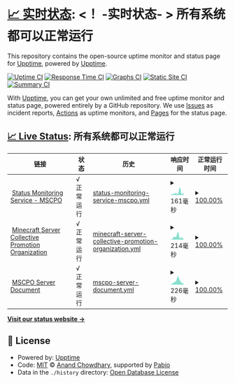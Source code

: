 # [📈 实时状态](https://demo.upptime.js.org): <！ -实时状态- > **所有系统都可以正常运行**

This repository contains the open-source uptime monitor and status page for [Upptime](https://upptime.js.org), powered by [Upptime](https://github.com/upptime/upptime).

[![Uptime CI](https://github.com/MSCPO/Upptime/workflows/Uptime%20CI/badge.svg)](https://github.com/MSCPO/Upptime/actions?query=workflow%3A%22Uptime+CI%22)
[![Response Time CI](https://github.com/MSCPO/Upptime/workflows/Response%20Time%20CI/badge.svg)](https://github.com/MSCPO/Upptime/actions?query=workflow%3A%22Response+Time+CI%22)
[![Graphs CI](https://github.com/MSCPO/Upptime/workflows/Graphs%20CI/badge.svg)](https://github.com/MSCPO/Upptime/actions?query=workflow%3A%22Graphs+CI%22)
[![Static Site CI](https://github.com/MSCPO/Upptime/workflows/Static%20Site%20CI/badge.svg)](https://github.com/MSCPO/Upptime/actions?query=workflow%3A%22Static+Site+CI%22)
[![Summary CI](https://github.com/MSCPO/Upptime/workflows/Summary%20CI/badge.svg)](https://github.com/MSCPO/Upptime/actions?query=workflow%3A%22Summary+CI%22)

With [Upptime](https://upptime.js.org), you can get your own unlimited and free uptime monitor and status page, powered entirely by a GitHub repository. We use [Issues](https://github.com/upptime/upptime/issues) as incident reports, [Actions](https://github.com/MSCPO/Upptime/actions) as uptime monitors, and [Pages](https://demo.upptime.js.org) for the status page.

## [📈 Live Status](https://demo.upptime.js.org): <!--live status--> **所有系统都可以正常运行**

<!--start: status pages-->
<!-- This summary is generated by Upptime (https://github.com/upptime/upptime) -->
<!-- Do not edit this manually, your changes will be overwritten -->
<!-- prettier-ignore -->
| 链接 | 状态 | 历史 | 响应时间 | 正常运行时间 |
| --- | ------ | ------- | ------------- | ------ |
| <img alt="" src="https://icons.duckduckgo.com/ip3/mscpostatus.netlify.app.ico" height="13"> [Status Monitoring Service - MSCPO](https://mscpostatus.netlify.app/) | √ 正常运行 | [status-monitoring-service-mscpo.yml](https://github.com/MSCPO/Upptime/commits/HEAD/history/status-monitoring-service-mscpo.yml) | <details><summary><img alt="响应时间图像" src="./graphs/status-monitoring-service-mscpo/response-time-week.png" height="20"> 161毫秒</summary><br><a href="https://mscpostatus.netlify.app/history/status-monitoring-service-mscpo"><img alt="响应时间 150" src="https://img.shields.io/endpoint?url=https%3A%2F%2Fraw.githubusercontent.com%2FMSCPO%2FUpptime%2FHEAD%2Fapi%2Fstatus-monitoring-service-mscpo%2Fresponse-time.json"></a><br><a href="https://mscpostatus.netlify.app/history/status-monitoring-service-mscpo"><img alt="24 小时响应时间 132" src="https://img.shields.io/endpoint?url=https%3A%2F%2Fraw.githubusercontent.com%2FMSCPO%2FUpptime%2FHEAD%2Fapi%2Fstatus-monitoring-service-mscpo%2Fresponse-time-day.json"></a><br><a href="https://mscpostatus.netlify.app/history/status-monitoring-service-mscpo"><img alt="7 天正常运行时间 161" src="https://img.shields.io/endpoint?url=https%3A%2F%2Fraw.githubusercontent.com%2FMSCPO%2FUpptime%2FHEAD%2Fapi%2Fstatus-monitoring-service-mscpo%2Fresponse-time-week.json"></a><br><a href="https://mscpostatus.netlify.app/history/status-monitoring-service-mscpo"><img alt="30天的正常运行时间 172" src="https://img.shields.io/endpoint?url=https%3A%2F%2Fraw.githubusercontent.com%2FMSCPO%2FUpptime%2FHEAD%2Fapi%2Fstatus-monitoring-service-mscpo%2Fresponse-time-month.json"></a><br><a href="https://mscpostatus.netlify.app/history/status-monitoring-service-mscpo"><img alt="1年的正常运行时间 150" src="https://img.shields.io/endpoint?url=https%3A%2F%2Fraw.githubusercontent.com%2FMSCPO%2FUpptime%2FHEAD%2Fapi%2Fstatus-monitoring-service-mscpo%2Fresponse-time-year.json"></a></details> | <details><summary><a href="https://mscpostatus.netlify.app/history/status-monitoring-service-mscpo">100.00%</a></summary><a href="https://mscpostatus.netlify.app/history/status-monitoring-service-mscpo"><img alt="正常运行时间 100.00%" src="https://img.shields.io/endpoint?url=https%3A%2F%2Fraw.githubusercontent.com%2FMSCPO%2FUpptime%2FHEAD%2Fapi%2Fstatus-monitoring-service-mscpo%2Fuptime.json"></a><br><a href="https://mscpostatus.netlify.app/history/status-monitoring-service-mscpo"><img alt="24 小时正常运行时间 100.00%" src="https://img.shields.io/endpoint?url=https%3A%2F%2Fraw.githubusercontent.com%2FMSCPO%2FUpptime%2FHEAD%2Fapi%2Fstatus-monitoring-service-mscpo%2Fuptime-day.json"></a><br><a href="https://mscpostatus.netlify.app/history/status-monitoring-service-mscpo"><img alt="7 天正常运行时间 100.00%" src="https://img.shields.io/endpoint?url=https%3A%2F%2Fraw.githubusercontent.com%2FMSCPO%2FUpptime%2FHEAD%2Fapi%2Fstatus-monitoring-service-mscpo%2Fuptime-week.json"></a><br><a href="https://mscpostatus.netlify.app/history/status-monitoring-service-mscpo"><img alt="30天的正常运行时间 100.00%" src="https://img.shields.io/endpoint?url=https%3A%2F%2Fraw.githubusercontent.com%2FMSCPO%2FUpptime%2FHEAD%2Fapi%2Fstatus-monitoring-service-mscpo%2Fuptime-month.json"></a><br><a href="https://mscpostatus.netlify.app/history/status-monitoring-service-mscpo"><img alt="1年的正常运行时间 100.00%" src="https://img.shields.io/endpoint?url=https%3A%2F%2Fraw.githubusercontent.com%2FMSCPO%2FUpptime%2FHEAD%2Fapi%2Fstatus-monitoring-service-mscpo%2Fuptime-year.json"></a></details>
| <img alt="" src="https://icons.duckduckgo.com/ip3/mscpo.netlify.app.ico" height="13"> [Minecraft Server Collective Promotion Organization](http://mscpo.netlify.app/) | √ 正常运行 | [minecraft-server-collective-promotion-organization.yml](https://github.com/MSCPO/Upptime/commits/HEAD/history/minecraft-server-collective-promotion-organization.yml) | <details><summary><img alt="响应时间图像" src="./graphs/minecraft-server-collective-promotion-organization/response-time-week.png" height="20"> 214毫秒</summary><br><a href="https://mscpostatus.netlify.app/history/minecraft-server-collective-promotion-organization"><img alt="响应时间 187" src="https://img.shields.io/endpoint?url=https%3A%2F%2Fraw.githubusercontent.com%2FMSCPO%2FUpptime%2FHEAD%2Fapi%2Fminecraft-server-collective-promotion-organization%2Fresponse-time.json"></a><br><a href="https://mscpostatus.netlify.app/history/minecraft-server-collective-promotion-organization"><img alt="24 小时响应时间 145" src="https://img.shields.io/endpoint?url=https%3A%2F%2Fraw.githubusercontent.com%2FMSCPO%2FUpptime%2FHEAD%2Fapi%2Fminecraft-server-collective-promotion-organization%2Fresponse-time-day.json"></a><br><a href="https://mscpostatus.netlify.app/history/minecraft-server-collective-promotion-organization"><img alt="7 天正常运行时间 214" src="https://img.shields.io/endpoint?url=https%3A%2F%2Fraw.githubusercontent.com%2FMSCPO%2FUpptime%2FHEAD%2Fapi%2Fminecraft-server-collective-promotion-organization%2Fresponse-time-week.json"></a><br><a href="https://mscpostatus.netlify.app/history/minecraft-server-collective-promotion-organization"><img alt="30天的正常运行时间 205" src="https://img.shields.io/endpoint?url=https%3A%2F%2Fraw.githubusercontent.com%2FMSCPO%2FUpptime%2FHEAD%2Fapi%2Fminecraft-server-collective-promotion-organization%2Fresponse-time-month.json"></a><br><a href="https://mscpostatus.netlify.app/history/minecraft-server-collective-promotion-organization"><img alt="1年的正常运行时间 187" src="https://img.shields.io/endpoint?url=https%3A%2F%2Fraw.githubusercontent.com%2FMSCPO%2FUpptime%2FHEAD%2Fapi%2Fminecraft-server-collective-promotion-organization%2Fresponse-time-year.json"></a></details> | <details><summary><a href="https://mscpostatus.netlify.app/history/minecraft-server-collective-promotion-organization">100.00%</a></summary><a href="https://mscpostatus.netlify.app/history/minecraft-server-collective-promotion-organization"><img alt="正常运行时间 99.99%" src="https://img.shields.io/endpoint?url=https%3A%2F%2Fraw.githubusercontent.com%2FMSCPO%2FUpptime%2FHEAD%2Fapi%2Fminecraft-server-collective-promotion-organization%2Fuptime.json"></a><br><a href="https://mscpostatus.netlify.app/history/minecraft-server-collective-promotion-organization"><img alt="24 小时正常运行时间 100.00%" src="https://img.shields.io/endpoint?url=https%3A%2F%2Fraw.githubusercontent.com%2FMSCPO%2FUpptime%2FHEAD%2Fapi%2Fminecraft-server-collective-promotion-organization%2Fuptime-day.json"></a><br><a href="https://mscpostatus.netlify.app/history/minecraft-server-collective-promotion-organization"><img alt="7 天正常运行时间 100.00%" src="https://img.shields.io/endpoint?url=https%3A%2F%2Fraw.githubusercontent.com%2FMSCPO%2FUpptime%2FHEAD%2Fapi%2Fminecraft-server-collective-promotion-organization%2Fuptime-week.json"></a><br><a href="https://mscpostatus.netlify.app/history/minecraft-server-collective-promotion-organization"><img alt="30天的正常运行时间 100.00%" src="https://img.shields.io/endpoint?url=https%3A%2F%2Fraw.githubusercontent.com%2FMSCPO%2FUpptime%2FHEAD%2Fapi%2Fminecraft-server-collective-promotion-organization%2Fuptime-month.json"></a><br><a href="https://mscpostatus.netlify.app/history/minecraft-server-collective-promotion-organization"><img alt="1年的正常运行时间 99.99%" src="https://img.shields.io/endpoint?url=https%3A%2F%2Fraw.githubusercontent.com%2FMSCPO%2FUpptime%2FHEAD%2Fapi%2Fminecraft-server-collective-promotion-organization%2Fuptime-year.json"></a></details>
| <img alt="" src="https://icons.duckduckgo.com/ip3/mscpodoc.netlify.app.ico" height="13"> [MSCPO Server Document](https://mscpodoc.netlify.app/) | √ 正常运行 | [mscpo-server-document.yml](https://github.com/MSCPO/Upptime/commits/HEAD/history/mscpo-server-document.yml) | <details><summary><img alt="响应时间图像" src="./graphs/mscpo-server-document/response-time-week.png" height="20"> 226毫秒</summary><br><a href="https://mscpostatus.netlify.app/history/mscpo-server-document"><img alt="响应时间 143" src="https://img.shields.io/endpoint?url=https%3A%2F%2Fraw.githubusercontent.com%2FMSCPO%2FUpptime%2FHEAD%2Fapi%2Fmscpo-server-document%2Fresponse-time.json"></a><br><a href="https://mscpostatus.netlify.app/history/mscpo-server-document"><img alt="24 小时响应时间 751" src="https://img.shields.io/endpoint?url=https%3A%2F%2Fraw.githubusercontent.com%2FMSCPO%2FUpptime%2FHEAD%2Fapi%2Fmscpo-server-document%2Fresponse-time-day.json"></a><br><a href="https://mscpostatus.netlify.app/history/mscpo-server-document"><img alt="7 天正常运行时间 226" src="https://img.shields.io/endpoint?url=https%3A%2F%2Fraw.githubusercontent.com%2FMSCPO%2FUpptime%2FHEAD%2Fapi%2Fmscpo-server-document%2Fresponse-time-week.json"></a><br><a href="https://mscpostatus.netlify.app/history/mscpo-server-document"><img alt="30天的正常运行时间 141" src="https://img.shields.io/endpoint?url=https%3A%2F%2Fraw.githubusercontent.com%2FMSCPO%2FUpptime%2FHEAD%2Fapi%2Fmscpo-server-document%2Fresponse-time-month.json"></a><br><a href="https://mscpostatus.netlify.app/history/mscpo-server-document"><img alt="1年的正常运行时间 143" src="https://img.shields.io/endpoint?url=https%3A%2F%2Fraw.githubusercontent.com%2FMSCPO%2FUpptime%2FHEAD%2Fapi%2Fmscpo-server-document%2Fresponse-time-year.json"></a></details> | <details><summary><a href="https://mscpostatus.netlify.app/history/mscpo-server-document">100.00%</a></summary><a href="https://mscpostatus.netlify.app/history/mscpo-server-document"><img alt="正常运行时间 99.98%" src="https://img.shields.io/endpoint?url=https%3A%2F%2Fraw.githubusercontent.com%2FMSCPO%2FUpptime%2FHEAD%2Fapi%2Fmscpo-server-document%2Fuptime.json"></a><br><a href="https://mscpostatus.netlify.app/history/mscpo-server-document"><img alt="24 小时正常运行时间 100.00%" src="https://img.shields.io/endpoint?url=https%3A%2F%2Fraw.githubusercontent.com%2FMSCPO%2FUpptime%2FHEAD%2Fapi%2Fmscpo-server-document%2Fuptime-day.json"></a><br><a href="https://mscpostatus.netlify.app/history/mscpo-server-document"><img alt="7 天正常运行时间 100.00%" src="https://img.shields.io/endpoint?url=https%3A%2F%2Fraw.githubusercontent.com%2FMSCPO%2FUpptime%2FHEAD%2Fapi%2Fmscpo-server-document%2Fuptime-week.json"></a><br><a href="https://mscpostatus.netlify.app/history/mscpo-server-document"><img alt="30天的正常运行时间 100.00%" src="https://img.shields.io/endpoint?url=https%3A%2F%2Fraw.githubusercontent.com%2FMSCPO%2FUpptime%2FHEAD%2Fapi%2Fmscpo-server-document%2Fuptime-month.json"></a><br><a href="https://mscpostatus.netlify.app/history/mscpo-server-document"><img alt="1年的正常运行时间 99.98%" src="https://img.shields.io/endpoint?url=https%3A%2F%2Fraw.githubusercontent.com%2FMSCPO%2FUpptime%2FHEAD%2Fapi%2Fmscpo-server-document%2Fuptime-year.json"></a></details>

<!--end: status pages-->

[**Visit our status website →**](https://demo.upptime.js.org)

## 📄 License

- Powered by: [Upptime](https://github.com/upptime/upptime)
- Code: [MIT](./LICENSE) © [Anand Chowdhary](https://anandchowdhary.com), supported by [Pabio](https://pabio.com)
- Data in the `./history` directory: [Open Database License](https://opendatacommons.org/licenses/odbl/1-0/)
